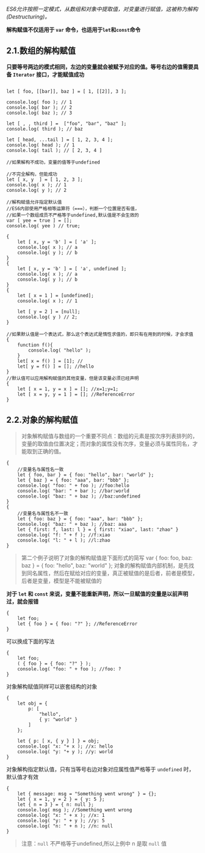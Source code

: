 *ES6允许按照一定模式，从数组和对象中提取值，对变量进行赋值，这被称为解构(Destructuring)。*

**解构赋值不仅适用于 `var` 命令，也适用于`let`和`const`命令**

## 2.1.数组的解构赋值

**只要等号两边的模式相同，左边的变量就会被赋予对应的值。等号右边的值需要具备 `Iterator` 接口，才能赋值成功**

```

let [ foo, [[bar]], baz ] = [ 1, [[2]], 3 ];

console.log( foo ); // 1
console.log( bar ); // 2
console.log( baz ); // 3

let [ , , third ] =  ["foo", "bar", "baz" ];
console.log( third ); // baz

let [ head, ...tail ] = [ 1, 2, 3, 4 ];
console.log( head ); // 1
console.log( tail ); // [ 2, 3, 4 ]

//如果解构不成功，变量的值等于undefined

//不完全解构，但能成功
let [ x, y  ] = [ 1, 2, 3 ];
console.log( x ); // 1
console.log( y ); // 2

//解构赋值允许指定默认值
//ES6内部使用严格相等运算符（===），判断一个位置是否有值，
//如果一个数组成员不严格等于undefined,默认值是不会生效的
var [ yee = true ] = [];
console.log( yee ) // true;

{
	let [ x, y = 'b' ] = [ 'a' ];
	console.log( x ); // a
	console.log( y ); // b
}
{
	let [ x, y = 'b' ] = [ 'a', undefined ];
	console.log( x ); // a
	console.log( y ); // b
}
{
	let [ x = 1 ] = [undefined];
	console.log( x ); // 1

	let [ y = 2 ] = [null];
	console.log( y ) // 2;
}

//如果默认值是一个表达式，那么这个表达式是惰性求值的，即只有在用到的时候，才会求值
{
	function f(){
		console.log( "hello" );
	}
	let[ x = f() ] = [1]; //
	let[ y = f() ] = []; //hello
}
//默认值可以应用解构赋值的其他变量，但是该变量必须已经声明
{
	let [ x = 1, y = x ] = []; //x=1;y=1;
	let [ x = y, y = 1 ] = []; //ReferenceError
}
```

## 2.2.对象的解构赋值
> 对象解构赋值与数组的一个重要不同点：数组的元素是按次序列表排列的，变量的取值由位置决定；而对象的属性没有次序，变量必须与属性同名，才能取到正确的值。

```
{
	//变量名与属性名一致
	let { foo, bar } = { foo: "hello", bar: "world" };
	let { baz } = { foo: "aaa", bar: "bbb" };
	console.log( "foo: " + foo ); //foo:hello
	console.log( "bar: " + bar ); //bar:world
	console.log( "baz: " + baz ); //baz:undefined
}
{
	//变量名与属性名不一致
	let { foo: baz } = { foo: "aaa", bar: "bbb" };
	console.log( "baz: " + baz ); //baz: aaa
	let { first: f, last: l } = { first: "xiao", last: "zhao" }
	console.log( "f: " + f ); //f:xiao
	console.log( "l: " + l ); //l:zhao
}
```
> 第二个例子说明了对象的解构赋值是下面形式的简写
> var { foo: foo, baz: baz } = { foo: "hello", baz: "world" };
> 对象的解构赋值内部机制，是先找到同名属性，然后在赋给对应的变量，真正被赋值的是后者，前者是模型，后者是变量，模型是不能被赋值的

**对于 `let` 和 `const` 来说，变量不能重新声明，所以一旦赋值的变量是以前声明过，就会报错**

```
{
	let foo;
	let { foo } = { foo: "?" }; //ReferenceError
}
```
可以换成下面的写法
```
{
	let foo;
	( { foo } = { foo: "?" } );
	console.log( "foo: " + foo ); //foo: ?
}
```

对象解构赋值同样可以嵌套结构的对象
```
{
	let obj = {
		p: [
			"hello",
			{ y: "world" }
		]
	};

	let { p: [ x, { y } ] } = obj;
	console.log( "x: "+ x ); //x: hello
	console.log( "y: "+ y ); //y: world
}
```

对象解构指定默认值，只有当等号右边对象对应属性值严格等于 `undefined` 时，默认值才有效
```
{
	let { message: msg = "Something went wrong" } = {};
	let { x = 1, y = 2 } = { y: 5 };
	let { n = 3 } = { n: null };
	console.log( msg ); //Something went wrong
	console.log( "x: " + x ); //x: 1
	console.log( "y: " + y ); //y: 5
	console.log( "n: " + n ); //n: null
}
```
> 注意：`null` 不严格等于undefined,所以上例中 n 是取 `null` 值